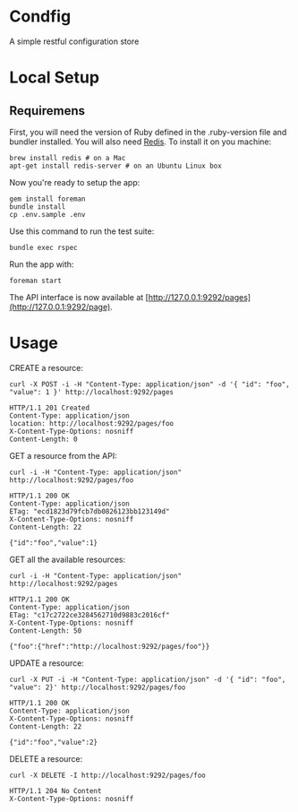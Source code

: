 # Condfig
A simple restful configuration store

# Local Setup
## Requiremens
First, you will need the version of Ruby defined in the .ruby-version file and bundler installed.
You will also need [Redis](http://redis.io). To install it on you machine:

```
brew install redis # on a Mac
apt-get install redis-server # on an Ubuntu Linux box
```

Now you're ready to setup the app:
```
gem install foreman
bundle install
cp .env.sample .env
```

Use this command to run the test suite:

```
bundle exec rspec
```

Run the app with:
```
foreman start
```

The API interface is now available at
[http://127.0.0.1:9292/pages](http://127.0.0.1:9292/page).

# Usage

CREATE a resource:
```
curl -X POST -i -H "Content-Type: application/json" -d '{ "id": "foo", "value": 1 }' http://localhost:9292/pages

HTTP/1.1 201 Created
Content-Type: application/json
location: http://localhost:9292/pages/foo
X-Content-Type-Options: nosniff
Content-Length: 0
```

GET a resource from the API:
```
curl -i -H "Content-Type: application/json" http://localhost:9292/pages/foo

HTTP/1.1 200 OK
Content-Type: application/json
ETag: "ecd1823d79fcb7db0826123bb123149d"
X-Content-Type-Options: nosniff
Content-Length: 22

{"id":"foo","value":1}
```

GET all the available resources:
```
curl -i -H "Content-Type: application/json" http://localhost:9292/pages

HTTP/1.1 200 OK
Content-Type: application/json
ETag: "c17c2722ce3284562710d9883c2016cf"
X-Content-Type-Options: nosniff
Content-Length: 50

{"foo":{"href":"http://localhost:9292/pages/foo"}}
```

UPDATE a resource:
```
curl -X PUT -i -H "Content-Type: application/json" -d '{ "id": "foo", "value": 2}' http://localhost:9292/pages/foo

HTTP/1.1 200 OK
Content-Type: application/json
X-Content-Type-Options: nosniff
Content-Length: 22

{"id":"foo","value":2}
```

DELETE a resource:
```
curl -X DELETE -I http://localhost:9292/pages/foo

HTTP/1.1 204 No Content
X-Content-Type-Options: nosniff
```
